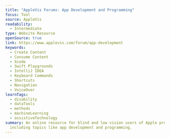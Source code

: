 ```yaml
---
title: "AppleVis Forums: App Development and Programming"
focus: Tool
source: AppleVis
readability:
  - Intermediate
type: Website Resource
openSource: true
link: https://www.applevis.com/forum/app-development
keywords:
  - Create Content
  - Consume Content
  - Xcode
  - Swift Playgrounds
  - IntelliJ IDEA
  - Keyboard Commands
  - Shortcuts
  - Navigation
  - VoiceOver
learnTags:
  - disability
  - dataTools
  - methods
  - machineLearning
  - assistiveTechnology
summary: An online resource for blind and low vision users of Apple products,
  including topics like app development and programming.
---
```

